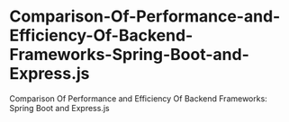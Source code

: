 # Comparison-Of-Performance-and-Efficiency-Of-Backend-Frameworks-Spring-Boot-and-Express.js
Comparison Of Performance and Efficiency Of  Backend Frameworks: Spring Boot and Express.js
